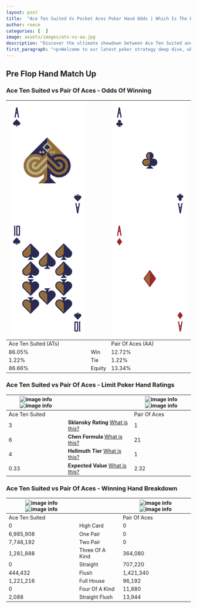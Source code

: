 ```yaml
---
layout: post
title:  "Ace Ten Suited Vs Pocket Aces Poker Hand Odds | Which Is The Better Hand In Poker? A Complete Guide"
author: reece
categories: [  ]
image: assets/images/ats-vs-aa.jpg
description: "Discover the ultimate showdown between Ace Ten Suited and Pair Of Aces in poker! Uncover the odds, strategies, and scenarios where one hand triumphs over the other. Get ready to up your poker game with this thrilling analysis."
first_paragraph: "<p>Welcome to our latest poker strategy deep dive, where we're pitting two distinct hands against each other in a high-stakes showdown: Ace Ten Suited vs Pair Of Aces.</p><p>In the dynamic world of poker, every decision counts, and knowing which hand holds the upper hand is key to your success at the table.</p><p>In this article, we'll dissect these two hands, explore the scenarios where one dominates the other, and equip you with the knowledge to make strategic choices that can tip the odds in your favor.</p><p>Get ready to unravel the intriguing dynamics of these poker hands and elevate your game to new heights.</p>"
---
```




[comment]: # (sp0)

## Pre Flop Hand Match Up

<div class="table hand-ratings" markdown="1"> 



### Ace Ten Suited vs Pair Of Aces - Odds Of Winning


    
| ![image info](assets/images/hand1/a.png) ![image info](assets/images/hand1/t.png) |  | ![image info](assets/images/hand2/a.png) ![image info](assets/images/hand2/ao.png) |
| -------- | -------- | -------- |
| Ace Ten Suited (ATs) |  | Pair Of Aces (AA) |
| 86.05% | Win | 12.72% |
| 1.22% | Tie | 1.22% |
| 86.66% | Equity | 13.34% |




[comment]: # (sp1)



### Ace Ten Suited vs Pair Of Aces - Limit Poker Hand Ratings


    
| ![image info](https://www.riverpairs.com/assets/images/hand1/a.png) ![image info](https://www.riverpairs.com/assets/images/hand1/t.png) |  | ![image info](https://www.riverpairs.com/assets/images/hand2/a.png) ![image info](https://www.riverpairs.com/assets/images/hand2/ao.png) |
| -------- | -------- | -------- |
| Ace Ten Suited |  | Pair Of Aces |
| 3 | **Sklansky Rating** [What is this?](/sklansky-rating-explained) | 1 |
| 6 | **Chen Formula** [What is this?](/chen-formula-explained) | 21 |
| 4 | **Hellmuth Tier** [What is this?](/Hellmuth-tier-explained) | 1 |
| 0.33 | **Expected Value** [What is this?](/expected-value-explained) | 2.32 |




[comment]: # (sp2)



### Ace Ten Suited vs Pair Of Aces - Winning Hand Breakdown


    
| ![image info](https://www.riverpairs.com/assets/images/hand1/a.png) ![image info](https://www.riverpairs.com/assets/images/hand1/t.png) |  | ![image info](https://www.riverpairs.com/assets/images/hand2/a.png) ![image info](https://www.riverpairs.com/assets/images/hand2/ao.png) |
| -------- | -------- | -------- |
| Ace Ten Suited |  | Pair Of Aces |
| 0 | High Card | 0 |
| 6,985,908 | One Pair | 0 |
| 7,746,192 | Two Pair | 0 |
| 1,281,888 | Three Of A Kind | 364,080 |
| 0 | Straight | 707,220 |
| 444,432 | Flush | 1,421,340 |
| 1,221,216 | Full House | 96,192 |
| 0 | Four Of A Kind | 11,880 |
| 2,088 | Straight Flush | 13,944 |




[comment]: # (sp3)



</div>

[comment]: # (sp4)



[comment]: # (sp5)

